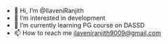 - 👋 Hi, I’m @IlaveniRanjith
- 👀 I’m interested in development
- 🌱 I’m currently learning PG course on DASSD
- 📫 How to reach me ilaveniranjith9009@gmail.com

<!---
IlaveniRanjith/IlaveniRanjith is a ✨ special ✨ repository because its `README.md` (this file) appears on your GitHub profile.
You can click the Preview link to take a look at your changes.
--->

